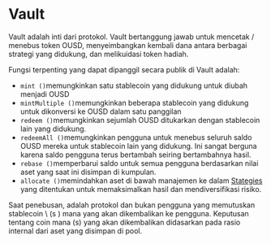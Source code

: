 # Vault

Vault adalah inti dari protokol. Vault bertanggung jawab untuk mencetak / menebus token OUSD, menyeimbangkan kembali dana antara berbagai strategi yang didukung, dan melikuidasi token hadiah.

Fungsi terpenting yang dapat dipanggil secara publik di Vault adalah:

* `mint ()`memungkinkan satu stablecoin yang didukung untuk diubah menjadi OUSD
* `mintMultiple ()`memungkinkan beberapa stablecoin yang didukung untuk dikonversi ke OUSD dalam satu panggilan
* `redeem ()`memungkinkan sejumlah OUSD ditukarkan dengan stablecoin lain yang didukung.
* `redeemAll ()`memungkinkan pengguna untuk menebus seluruh saldo OUSD mereka untuk stablecoin lain yang didukung. Ini sangat berguna karena saldo pengguna terus bertambah seiring bertambahnya hasil.
* `rebase ()`memperbarui saldo untuk semua pengguna berdasarkan nilai aset yang saat ini disimpan di kumpulan.
* `allocate ()`memindahkan aset di bawah manajemen ke dalam [Stategies](strategies.md) yang ditentukan untuk memaksimalkan hasil dan mendiversifikasi risiko.

Saat penebusan, adalah protokol dan bukan pengguna yang memutuskan stablecoin \ (s \) mana yang akan dikembalikan ke pengguna. Keputusan tentang coin mana \(s\) yang akan dikembalikan didasarkan pada rasio internal dari aset yang disimpan di pool.



